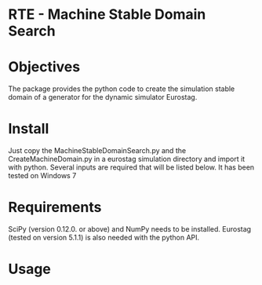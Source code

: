 # RTE - Machine Stable Domain Search

# Objectives 
The package provides the python code to create the simulation stable domain of a generator for the dynamic simulator Eurostag. 

# Install 
Just copy the MachineStableDomainSearch.py and the CreateMachineDomain.py in a eurostag simulation directory and import it with python. Several inputs are required that will be listed below. It has been tested on Windows 7

# Requirements
SciPy (version 0.12.0. or above) and NumPy needs to be installed. Eurostag (tested on version 5.1.1) is also needed with the python API. 

# Usage




